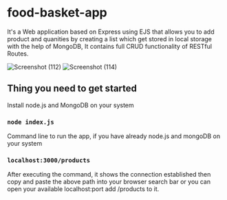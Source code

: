 # food-basket-app
It's a Web application based on Express using EJS that allows you to add product and quanities by creating a list which get stored in local storage with the help of MongoDB, It contains full CRUD
functionality of RESTful Routes.

![Screenshot (112)](https://user-images.githubusercontent.com/117970097/230768229-23ec50ad-dd4c-414c-b4d8-37b72d1f7ee7.png)
![Screenshot (114)](https://user-images.githubusercontent.com/117970097/230768230-0a460db5-5b2e-468a-b251-9b457bc15687.png)

## Thing you need to get started 
Install node.js and MongoDB on your system 

### `node index.js`
Command line to run the app, if you have already node.js and mongoDB on your system

### `localhost:3000/products`
After executing the command, it shows the connection established then copy and paste the above path into your browser search bar or you can open your available localhost:port add /products to it.
